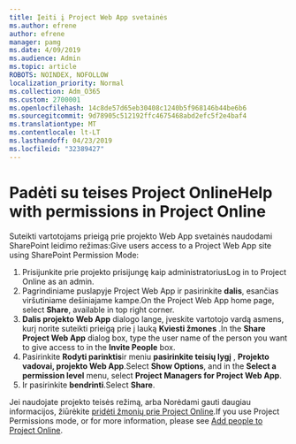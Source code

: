 ```yaml
---
title: Įeiti į Project Web App svetainės
ms.author: efrene
author: efrene
manager: pamg
ms.date: 4/09/2019
ms.audience: Admin
ms.topic: article
ROBOTS: NOINDEX, NOFOLLOW
localization_priority: Normal
ms.collection: Adm_O365
ms.custom: 2700001
ms.openlocfilehash: 14c8de57d65eb30408c1240b5f968146b44be6b6
ms.sourcegitcommit: 9d78905c512192ffc4675468abd2efc5f2e4baf4
ms.translationtype: MT
ms.contentlocale: lt-LT
ms.lasthandoff: 04/23/2019
ms.locfileid: "32389427"
---
```

# <a name="help-with-permissions-in-project-online"></a><span data-ttu-id="e8f73-102">Padėti su teises Project Online</span><span class="sxs-lookup"><span data-stu-id="e8f73-102">Help with permissions in Project Online</span></span>

<span data-ttu-id="e8f73-103">Suteikti vartotojams prieigą prie projekto Web App svetainės naudodami SharePoint leidimo režimas:</span><span class="sxs-lookup"><span data-stu-id="e8f73-103">Give users access to a Project Web App site using SharePoint Permission Mode:</span></span>

1. <span data-ttu-id="e8f73-104">Prisijunkite prie projekto prisijungę kaip administratorius</span><span class="sxs-lookup"><span data-stu-id="e8f73-104">Log in to Project Online as an admin.</span></span>
2. <span data-ttu-id="e8f73-105">Pagrindiniame puslapyje Project Web App ir pasirinkite **dalis**, esančias viršutiniame dešiniajame kampe.</span><span class="sxs-lookup"><span data-stu-id="e8f73-105">On the Project Web App home page, select **Share**, available in top right corner.</span></span>
3. <span data-ttu-id="e8f73-106">**Dalis projekto Web App** dialogo lange, įveskite vartotojo vardą asmens, kurį norite suteikti prieigą prie į lauką **Kviesti žmones** .</span><span class="sxs-lookup"><span data-stu-id="e8f73-106">In the **Share Project Web App** dialog box, type the user name of the person you want to give access to in the **Invite People** box.</span></span>
4. <span data-ttu-id="e8f73-107">Pasirinkite **Rodyti parinktis**ir meniu **pasirinkite teisių lygį** , **Projekto vadovai, projekto Web App**.</span><span class="sxs-lookup"><span data-stu-id="e8f73-107">Select **Show Options**, and in the **Select a permission level** menu, select **Project Managers for Project Web App**.</span></span>
5. <span data-ttu-id="e8f73-108">Ir pasirinkite **bendrinti**.</span><span class="sxs-lookup"><span data-stu-id="e8f73-108">Select **Share**.</span></span>

<span data-ttu-id="e8f73-109">Jei naudojate projekto teisės režimą, arba Norėdami gauti daugiau informacijos, žiūrėkite [pridėti žmonių prie Project Online](https://docs.microsoft.com/projectonline/step-2-add-people-to-project-online).</span><span class="sxs-lookup"><span data-stu-id="e8f73-109">If you use Project Permissions mode, or for more information, please see [Add people to Project Online](https://docs.microsoft.com/projectonline/step-2-add-people-to-project-online).</span></span>


  

